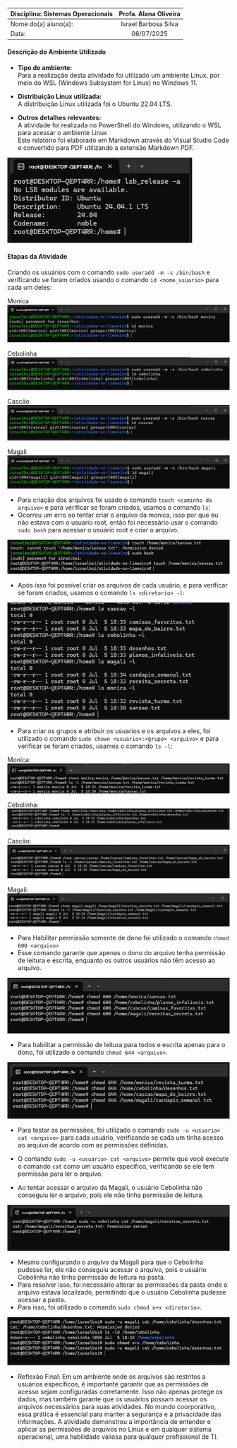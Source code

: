 | Disciplina:  Sistemas Operacionais | Profa. Alana Oliveira |
|:--------------------|:------------:|
| Nome do(a) aluno(a):               | Israel Barbosa Silva  |
| Data:                              | 06/07/2025            |


#### Descrição do Ambiente Utilizado

- **Tipo de ambiente:** <br>
Para a realização desta atividade foi utilizado um ambiente Linux, por meio do WSL (Windows Subsystem for Linux) no Windows 11.

- **Distribuição Linux utilizada:** <br>
A distribuição Linux utilizada foi o Ubuntu 22.04 LTS.

- **Outros detalhes relevantes:** <br>
A atividade foi realizada no PowerShell do Windows, utilizando o WSL para acessar o ambiente Linux <br>
Este relatório foi elaborado em Markdown através do Visual Studio Code e convertido para PDF utilizando a extensão Markdown PDF.

![alt text](image.png)

#### Etapas da Atividade

Criando os usuários com o comando `sudo useradd -m -s /bin/bash` e verificando se foram criados usando o comando `id <nome_usuario>` para cada um deles:

Monica
![alt text](image-1.png)

Cebolinha
![alt text](image-2.png)

Cascão
![alt text](image-3.png)

Magali
![alt text](image-4.png)

- Para criação dos arquivos foi usado o comando `touch <caminho do arquivo>` e para verificar se foram criados, usamos o comando `ls`:
- Ocorreu um erro ao tentar criar o arquivo da monica, isso por que eu não estava com o usuario root, então foi necessário usar o comando `sudo bash` para acessar o usuário root e criar o arquivo.

![alt text](image-5.png)

- Após isso foi possível criar os arquivos de cada usuário, e para verificar se foram criados, usamos o comando `ls <diretorio> -l`: 

![alt text](image-6.png)

- Para criar os grupos e atribuir os usuarios e os arquivos a eles, foi utilizado o comando `sudo chown <usuario>:<grupo> <arquivo>` e para verificar se foram criados, usamos o comando `ls -l`:

Monica:
![alt text](image-7.png)

Cebolinha:
![alt text](image-8.png)

Cascão:
![alt text](image-9.png)

Magali:
![alt text](image-10.png)

- Para Habilitar permissão somente de dono foi utilizado o comando `chmod 600 <arquivo>`
- Esse comando garante que apenas o dono do arquivo tenha permissão de leitura e escrita, enquanto os outros usuários não têm acesso ao arquivo.

![alt text](image-11.png)

- Para habilitar a permissão de leitura para todos e escrita apenas para o dono, foi utilizado o comando `chmod 644 <arquivo>`.

![alt text](image-12.png)

- Para testar as permissões, foi utilizado o comando `sudo -u <usuario> cat <arquivo>` para cada usuário, verificando se cada um tinha acesso ao arquivo de acordo com as permissões definidas.
- O comando `sudo -u <usuario> cat <arquivo>` permite que você execute o comando `cat` como um usuário específico, verificando se ele tem permissão para ler o arquivo.

- Ao tentar acessar o arquivo da Magali, o usuário Cebolinha não conseguiu ler o arquivo, pois ele não tinha permissão de leitura.

![alt text](image-13.png)

- Mesmo configurando o arquivo da Magali para que o Cebolinha pudesse ler, ele não conseguiu acessar o arquivo, pois o usuário Cebolinha não tinha permissão de leitura na pasta.
- Para resolver isso, foi necessário alterar as permissões da pasta onde o arquivo estava localizado, permitindo que o usuário Cebolinha pudesse acessar a pasta.
- Para isso, foi utilizado o comando `sudo chmod o+x <diretorio>`.

![alt text](image-14.png)


- Reflexão Final:
Em um ambiente onde os arquivos são restritos a usuários específicos, é importante garantir que as permissões de acesso sejam configuradas corretamente. Isso não apenas protege os dados, mas também garante que os usuários possam acessar os arquivos necessários para suas atividades. No mundo coorporativo, essa prática é essencial para manter a segurança e a privacidade das informações. A atividade demonstrou a importância de entender e aplicar as permissões de arquivos no Linux e em qualquer sistema operacional, uma habilidade valiosa para qualquer profissional de TI.